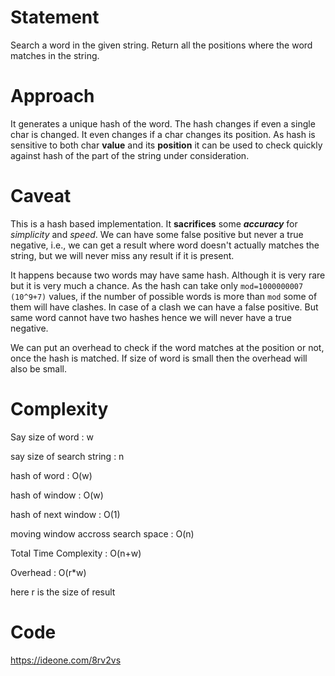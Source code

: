 # Statement
Search a word in the given string. Return all the positions where the word matches in the string.

# Approach
It generates a unique hash of the word. The hash changes if even a single char is changed. It even changes if a char changes its position. As hash is sensitive to both char **value** and its **position** it can be used to check quickly against hash of the part of the string under consideration.

# Caveat
This is a hash based implementation. It **sacrifices** some ***accuracy*** for _simplicity_ and _speed_. We can have some false positive but never a true negative, i.e., we can get a result where word doesn't actually matches the string, but we will never miss any result if it is present.

It happens because two words may have same hash. Although it is very rare but it is very much a chance. As the hash can take only `mod=1000000007` `(10^9+7)` values, if the number of possible words is more than `mod` some of them will have clashes. In case of a clash we can have a false positive. But same word cannot have two hashes hence we will never have a true negative.

We can put an overhead to check if the word matches at the position or not, once the hash is matched. If size of word is small then the overhead will also be small.

# Complexity
Say size of word : w

say size of search string : n

hash of word : O(w)

hash of window : O(w)

hash of next window : O(1)

moving window accross search space : O(n)

Total Time Complexity : O(n+w)

Overhead : O(r*w)

here r is the size of result

# Code
https://ideone.com/8rv2vs
